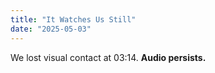 ```yaml
---
title: "It Watches Us Still"
date: "2025-05-03"
---
```


We lost visual contact at 03:14. **Audio persists.**
